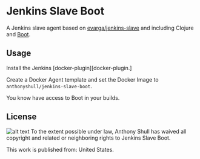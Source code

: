 # Jenkins Slave Boot

A Jenkins slave agent based on [evarga/jenkins-slave][evarga/jenkins-slave] and including Clojure and [Boot][boot].

## Usage

Install the Jenkins [docker-plugin][docker-plugin.]

Create a Docker Agent template and set the Docker Image to `anthonyshull/jenkins-slave-boot`.

You know have access to Boot in your builds.

## License
![alt text][public-domain] To the extent possible under law, Anthony Shull has waived all copyright and related or neighboring rights to Jenkins Slave Boot.

This work is published from: United States.

[boot]: https://github.com/boot-clj 
[docker-plugin]: https://wiki.jenkins.io/display/JENKINS/Docker+Plugin
[evarga/jenkins-slave]: https://hub.docker.com/r/evarga/jenkins-slave
[public-domain]: http://i.creativecommons.org/p/zero/1.0/88x31.png
